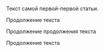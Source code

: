 Текст самой первой-первой статьи.

Продолжение текста

Продолжение продолжения текста

Продолжение текста
